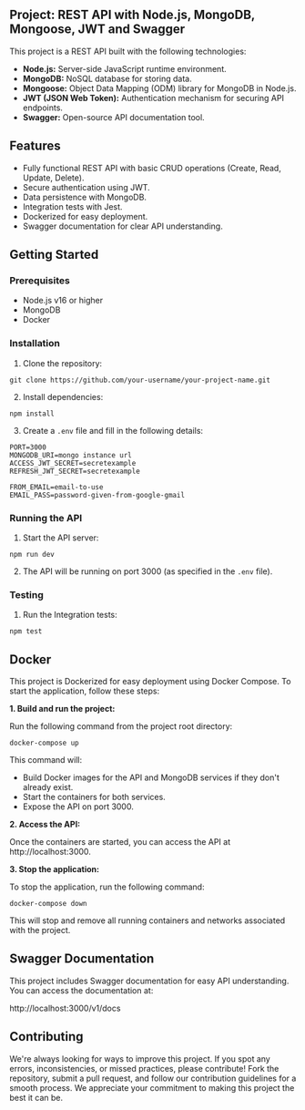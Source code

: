 ## Project: REST API with Node.js, MongoDB, Mongoose, JWT and Swagger

This project is a REST API built with the following technologies:

- **Node.js:** Server-side JavaScript runtime environment.
- **MongoDB:** NoSQL database for storing data.
- **Mongoose:** Object Data Mapping (ODM) library for MongoDB in Node.js.
- **JWT (JSON Web Token):** Authentication mechanism for securing API endpoints.
- **Swagger:** Open-source API documentation tool.

## Features

- Fully functional REST API with basic CRUD operations (Create, Read, Update, Delete).
- Secure authentication using JWT.
- Data persistence with MongoDB.
- Integration tests with Jest.
- Dockerized for easy deployment.
- Swagger documentation for clear API understanding.

## Getting Started

### Prerequisites

- Node.js v16 or higher
- MongoDB
- Docker

### Installation

1. Clone the repository:

```
git clone https://github.com/your-username/your-project-name.git
```

2. Install dependencies:

```
npm install
```

3. Create a `.env` file and fill in the following details:

```
PORT=3000
MONGODB_URI=mongo instance url
ACCESS_JWT_SECRET=secretexample
REFRESH_JWT_SECRET=secretexample

FROM_EMAIL=email-to-use
EMAIL_PASS=password-given-from-google-gmail
```

### Running the API

1. Start the API server:

```
npm run dev
```

2. The API will be running on port 3000 (as specified in the `.env` file).

### Testing

1. Run the Integration tests:

```
npm test
```

## Docker

This project is Dockerized for easy deployment using Docker Compose. To start the application, follow these steps:

**1. Build and run the project:**

Run the following command from the project root directory:

```
docker-compose up
```

This command will:

- Build Docker images for the API and MongoDB services if they don't already exist.
- Start the containers for both services.
- Expose the API on port 3000.

**2. Access the API:**

Once the containers are started, you can access the API at http://localhost:3000.

**3. Stop the application:**

To stop the application, run the following command:

```
docker-compose down
```

This will stop and remove all running containers and networks associated with the project.

## Swagger Documentation

This project includes Swagger documentation for easy API understanding. You can access the documentation at:

http://localhost:3000/v1/docs

## Contributing

We're always looking for ways to improve this project. If you spot any errors, inconsistencies, or missed practices, please contribute! Fork the repository, submit a pull request, and follow our contribution guidelines for a smooth process. We appreciate your commitment to making this project the best it can be.



